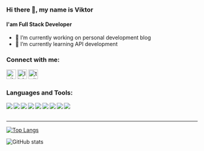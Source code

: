 ### Hi there 👋, my name is Viktor 
#### I'am Full Stack Developer

- 🔭 I’m currently working on personal development blog 
- 🌱 I’m currently learning API development 


 ### Connect with me:
 
[<img src='https://cdn.jsdelivr.net/npm/simple-icons@3.0.1/icons/github.svg' alt='github' height='25'>](https://github.com/victory-sokolov)  [<img src='https://cdn.jsdelivr.net/npm/simple-icons@3.0.1/icons/linkedin.svg' alt='linkedin' height='25'>](https://www.linkedin.com/in/sokolov-viktor/)  [<img src='https://cdn.jsdelivr.net/npm/simple-icons@3.0.1/icons/twitter.svg' alt='twitter' height='25'>](https://twitter.com/VictorySokolov)  

### Languages and Tools:

<img align="left" src="https://img.icons8.com/color/40/000000/typescript.png"/>
<img align="left" src="https://img.icons8.com/color/40/000000/nodejs.png"/>
<img align="left" src="https://img.icons8.com/color/40/000000/css3.png"/>
<img align="left" src="https://img.icons8.com/color/40/000000/python--v2.png"/>
<img align="left" src="https://img.icons8.com/nolan/40/react-native.png"/>
<img align="left" src="https://img.icons8.com/color/40/000000/gatsbyjs.png"/>
<img align="left" src="https://img.icons8.com/color/40/000000/docker.png"/>
<img align="left" src="https://img.icons8.com/color/40/000000/postgreesql.png"/>
<img align="left" src="https://img.icons8.com/color/40/000000/git.png"/>

<br />
<br />

---

[![Top Langs](https://github-readme-stats.vercel.app/api/top-langs/?username=victory-sokolov)](https://github.com/anuraghazra/github-readme-stats)

![GitHub stats](https://github-readme-stats.vercel.app/api?username=victory-sokolov&show_icons=true)  
